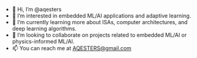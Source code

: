 - 👋 Hi, I’m @aqesters
- 👀 I’m interested in embedded ML/AI applications and adaptive learning.
- 🌱 I’m currently learning more about ISAs, computer architectures, and deep learning algorithms.
- 💞️ I’m looking to collaborate on projects related to embedded ML/AI or physics-informed ML/AI.
- 📫 You can reach me at AQESTERS@gmail.com

<!---
aqesters/aqesters is a ✨ special ✨ repository because its `README.md` (this file) appears on your GitHub profile.
You can click the Preview link to take a look at your changes.
--->
